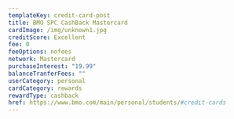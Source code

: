 ```yaml
---
templateKey: credit-card-post
title: BMO SPC CashBack Mastercard
cardImage: /img/unknown1.jpg
creditScore: Excellent
fee: 0
feeOptions: nofees
network: Mastercard
purchaseInterest: "19.99"
balanceTranferFees: ""
userCategory: personal
cardCategory: rewards
rewardType: cashback
href: https://www.bmo.com/main/personal/students/#credit-cards
---
```

